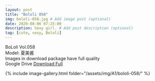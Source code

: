 ```yaml
---
layout: post
title: "Bololi 058"
img: bololi-058.jpg # Add image post (optional)
date: 2020-08-06 07:25:00
description: Sexy girl. # Add post description (optional)
tag: [cute, sexy, Bololi]
---
```

BoLoli Vol.058  
Model: 夏美酱                                     
Images in download package have full quality                    
Google Drive [Download Full](http://gestyy.com/ewIXOo)

{% include image-gallery.html folder="/assets/img/A1/bololi-058/" %}
